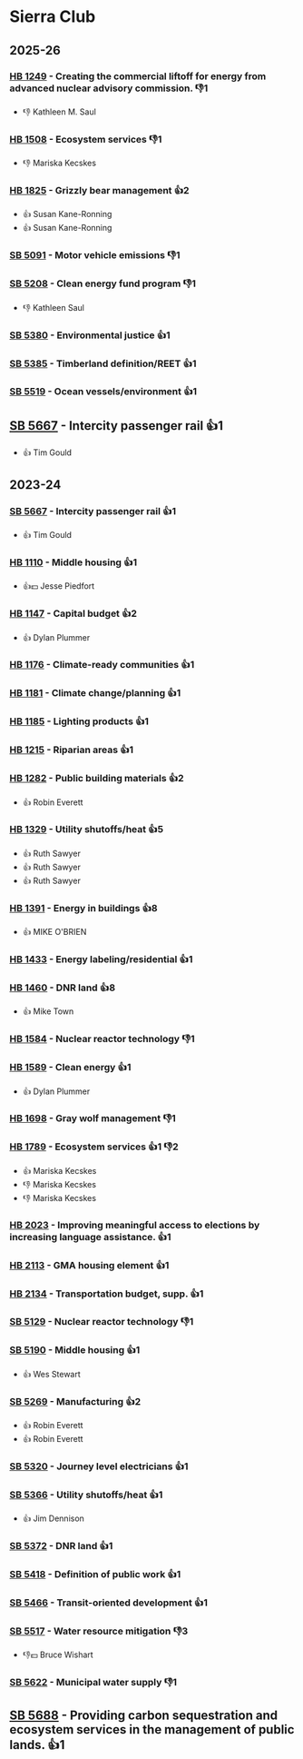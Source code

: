# Sierra Club
## 2025-26

### [HB 1249](/bill/2025-26/hb/1249/) - Creating the commercial liftoff for energy from advanced nuclear advisory commission.  👎1 
* 👎 Kathleen M. Saul

### [HB 1508](/bill/2025-26/hb/1508/) - Ecosystem services  👎1 
* 👎 Mariska Kecskes

### [HB 1825](/bill/2025-26/hb/1825/) - Grizzly bear management 👍2  
* 👍 Susan Kane-Ronning
* 👍 Susan Kane-Ronning

### [SB 5091](/bill/2025-26/sb/5091/) - Motor vehicle emissions  👎1 

### [SB 5208](/bill/2025-26/sb/5208/) - Clean energy fund program  👎1 
* 👎 Kathleen Saul

### [SB 5380](/bill/2025-26/sb/5380/) - Environmental justice 👍1  

### [SB 5385](/bill/2025-26/sb/5385/) - Timberland definition/REET 👍1  

### [SB 5519](/bill/2025-26/sb/5519/) - Ocean vessels/environment 👍1  

## [SB 5667](/bill/2025-26/sb/5667/) - Intercity passenger rail 👍1  
* 👍 Tim Gould

## 2023-24

### [SB 5667](/bill/2023-24/sb/5667/) - Intercity passenger rail 👍1  
* 👍 Tim Gould

### [HB 1110](/bill/2023-24/hb/1110/) - Middle housing 👍1  
* 👍💵 Jesse Piedfort

### [HB 1147](/bill/2023-24/hb/1147/) - Capital budget 👍2  
* 👍 Dylan Plummer

### [HB 1176](/bill/2023-24/hb/1176/) - Climate-ready communities 👍1  

### [HB 1181](/bill/2023-24/hb/1181/) - Climate change/planning 👍1  

### [HB 1185](/bill/2023-24/hb/1185/) - Lighting products 👍1  

### [HB 1215](/bill/2023-24/hb/1215/) - Riparian areas 👍1  

### [HB 1282](/bill/2023-24/hb/1282/) - Public building materials 👍2  
* 👍 Robin Everett

### [HB 1329](/bill/2023-24/hb/1329/) - Utility shutoffs/heat 👍5  
* 👍 Ruth Sawyer
* 👍 Ruth Sawyer
* 👍 Ruth Sawyer

### [HB 1391](/bill/2023-24/hb/1391/) - Energy in buildings 👍8  
* 👍 MIKE O'BRIEN

### [HB 1433](/bill/2023-24/hb/1433/) - Energy labeling/residential 👍1  

### [HB 1460](/bill/2023-24/hb/1460/) - DNR land 👍8  
* 👍 Mike Town

### [HB 1584](/bill/2023-24/hb/1584/) - Nuclear reactor technology  👎1 

### [HB 1589](/bill/2023-24/hb/1589/) - Clean energy 👍1  
* 👍 Dylan Plummer

### [HB 1698](/bill/2023-24/hb/1698/) - Gray wolf management  👎1 

### [HB 1789](/bill/2023-24/hb/1789/) - Ecosystem services 👍1 👎2 
* 👍 Mariska Kecskes
* 👎 Mariska Kecskes
* 👎 Mariska Kecskes

### [HB 2023](/bill/2023-24/hb/2023/) - Improving meaningful access to elections by increasing language assistance. 👍1  

### [HB 2113](/bill/2023-24/hb/2113/) - GMA housing element 👍1  

### [HB 2134](/bill/2023-24/hb/2134/) - Transportation budget, supp. 👍1  

### [SB 5129](/bill/2023-24/sb/5129/) - Nuclear reactor technology  👎1 

### [SB 5190](/bill/2023-24/sb/5190/) - Middle housing 👍1  
* 👍 Wes Stewart

### [SB 5269](/bill/2023-24/sb/5269/) - Manufacturing 👍2  
* 👍 Robin Everett
* 👍 Robin Everett

### [SB 5320](/bill/2023-24/sb/5320/) - Journey level electricians 👍1  

### [SB 5366](/bill/2023-24/sb/5366/) - Utility shutoffs/heat 👍1  
* 👍 Jim Dennison

### [SB 5372](/bill/2023-24/sb/5372/) - DNR land 👍1  

### [SB 5418](/bill/2023-24/sb/5418/) - Definition of public work 👍1  

### [SB 5466](/bill/2023-24/sb/5466/) - Transit-oriented development 👍1  

### [SB 5517](/bill/2023-24/sb/5517/) - Water resource mitigation  👎3 
* 👎💵 Bruce Wishart

### [SB 5622](/bill/2023-24/sb/5622/) - Municipal water supply  👎1 

## [SB 5688](/bill/2023-24/sb/5688/) - Providing carbon sequestration and ecosystem services in the management of public lands. 👍1  
